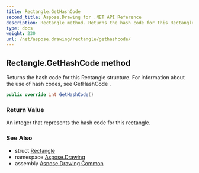 ```yaml
---
title: Rectangle.GetHashCode
second_title: Aspose.Drawing for .NET API Reference
description: Rectangle method. Returns the hash code for this Rectangle structure. For information about the use of hash codes see GetHashCode 
type: docs
weight: 230
url: /net/aspose.drawing/rectangle/gethashcode/
---
```

## Rectangle.GetHashCode method

Returns the hash code for this Rectangle structure. For information about the use of hash codes, see GetHashCode .

```csharp
public override int GetHashCode()
```

### Return Value

An integer that represents the hash code for this rectangle.

### See Also

* struct [Rectangle](../)
* namespace [Aspose.Drawing](../../rectangle/)
* assembly [Aspose.Drawing.Common](../../../)


